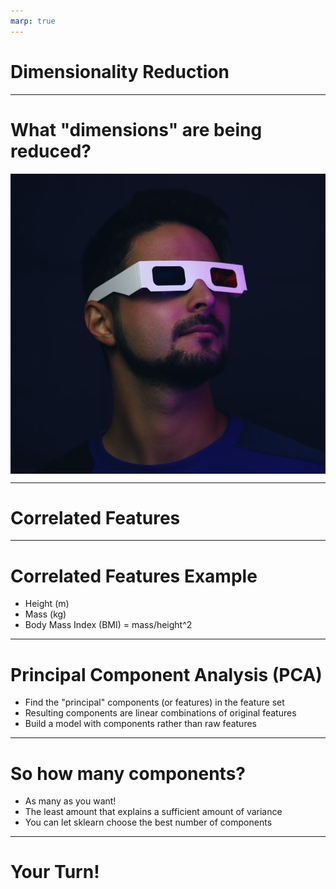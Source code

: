 ```yaml
---
marp: true
---
```


<style>
img[alt~="center"] {
  display: block;
  margin: 0 auto;
}
</style>

# Dimensionality Reduction

<!--
This lesson is about dimensionality reduction.

This class is largely focused on prediction models and algorithms. Dimensionality reduction is not a prediction algorithm, but it is a very important pre-processing algorithm. Dimensionality reduction is often performed on a dataset before building a prediction model, such as logistic regression.

-->

---

# What "dimensions" are being reduced?

![center](res/3d_glasses.png)

<!--
In this context, "dimension" refers to the number of input features. So the dimensionality being reduced is the number of input features. Say we have a dataset with 100 features. So we
initially have 100 dimensions in our model. This can be unwieldy and lead to overfitting, in the same way on training on too
much data and leaving none for testing can lead to overfitting.

The aim of dimensionality reduction is to reduce the number of features to just those that are most important.

Image Details:
* [3d_glasses.png](https://unsplash.com/photos/GsGs_FvQyac): Unsplash License

-->

---

# Correlated Features

<!--
Dimensionality reduction is most important when some features may be correlated. Many prediction models actually assume that
features are independent, or at least have low collinearity or correlation. But this is not always true! Having correlated
features can lead to violations of model assumptions, which brings the validity of the entire model in question.

-->

---

# Correlated Features Example

- Height (m)
- Mass (kg)
- Body Mass Index (BMI) = mass/height^2

<!--
Let's consdier this extreme example. 

Say we have a model that uses height, mass, and BMI as features. Now, BMI is entirely a derived feature from height and mass.
Having all 3 of these features means we *definitely* have correlated features. Even alone, height and mass are extremely
correlated, and may lead to issues. Having all 3 is a perfect example of too many dimensions.

We would run dimensionality reduction on this to find just the dimensions that matter, before running this feature set through
any models.

-->

---

# Principal Component Analysis (PCA)

- Find the "principal" components (or features) in the feature set
- Resulting components are linear combinations of original features
- Build a model with components rather than raw features

<!--
PCA is by far the most widely used algorithm for dimensionality reduction. PCA works by taking the feature matrix and finding
the eigenvalues and eigenvectors of this matrix.

(NOTE: Mentioning this will be useful to those with a linear algebra background, but may intimidate those who haven't heard of
eigenvectors. Make sure to stress that the implementation isn't that important because sklearn does it for you under the hood.
No need to explain what eigenvectors do, suffice to say that the eigenvalues tell you how important an "eigenvector" of
features is.)

Note that the final components are not a subset of the original features, but a linear combination of features. That is how we
distinguish between "feature" (an input feature) and a "component" (result of PCA, which is a linear combination of input
features).

-->

---

# So how many components?

- As many as you want!
- The least amount that explains a sufficient amount of variance
- You can let sklearn choose the best number of components

<!--
As usual, it is probably best to let sklearn choose the optimal number of components, unless you have a set number in mind.

-->

---

# Your Turn!

<!--
Direct students to the colab, where they will apply PCA to a dataset on wine, before applying logistic regression to the
components.

-->

